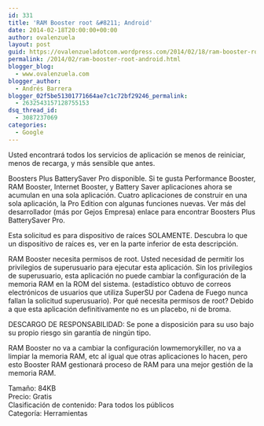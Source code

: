 ```yaml
---
id: 331
title: 'RAM Booster root &#8211; Android'
date: 2014-02-18T20:00:00+00:00
author: ovalenzuela
layout: post
guid: https://ovalenzueladotcom.wordpress.com/2014/02/18/ram-booster-root-android
permalink: /2014/02/ram-booster-root-android.html
blogger_blog:
  - www.ovalenzuela.com
blogger_author:
  - Andrés Barrera
blogger_02f5be51301771664ae7c1c72bf29246_permalink:
  - 2632543157128755153
dsq_thread_id:
  - 3087237069
categories:
  - Google
---
```

Usted encontrará todos los servicios de aplicación se menos de reiniciar, menos de recarga, y más sensible que antes.

Boosters Plus BatterySaver Pro disponible. Si te gusta Performance Booster, RAM Booster, Internet Booster, y Battery Saver aplicaciones ahora se acumulan en una sola aplicación. Cuatro aplicaciones de construir en una sola aplicación, la Pro Edition con algunas funciones nuevas. Ver más del desarrollador (más por Gejos Empresa) enlace para encontrar Boosters Plus BatterySaver Pro.

Esta solicitud es para dispositivo de raíces SOLAMENTE. Descubra lo que un dispositivo de raíces es, ver en la parte inferior de esta descripción.

RAM Booster necesita permisos de root. Usted necesidad de permitir los privilegios de superusuario para ejecutar esta aplicación. Sin los privilegios de superusuario, esta aplicación no puede cambiar la configuración de la memoria RAM en la ROM del sistema. (estadístico obtuvo de correos electrónicos de usuarios que utiliza SuperSU por Cadena de Fuego nunca fallan la solicitud superusuario). Por qué necesita permisos de root? Debido a que esta aplicación definitivamente no es un placebo, ni de broma.

DESCARGO DE RESPONSABILIDAD: Se pone a disposición para su uso bajo su propio riesgo sin garantía de ningún tipo.

RAM Booster no va a cambiar la configuración lowmemorykiller, no va a limpiar la memoria RAM, etc al igual que otras aplicaciones lo hacen, pero esto Booster RAM gestionará proceso de RAM para una mejor gestión de la memoria RAM.

Tamaño: 84KB  
Precio: Gratis  
Clasificación de contenido: Para todos los públicos  
Categoría: Herramientas